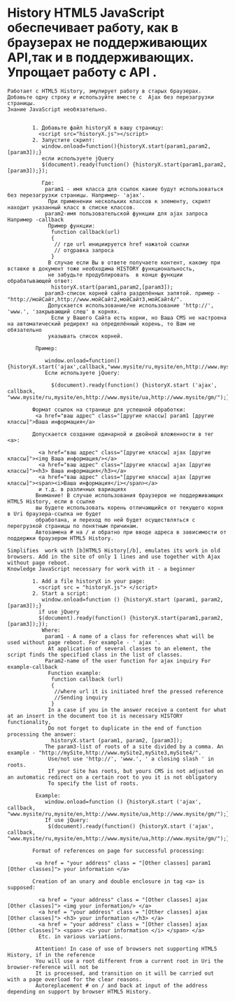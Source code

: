 History HTML5 JavaScript обеспечивает работу, как в браузерах не поддерживающих API,так и в поддерживающих. Упрощает работу с API .
=======================


    Работает с HTML5 History, эмулирует работу в старых браузерах. Добавьте одну строку и используйте вместе с  Ajax без перезагрузки страницы.
	Знание JavaScript необязательно.
			
			
			1. Добавьте файл historyX в вашу страницу:
			  <script src="historyX.js"></script>
			2. Запустите скрипт:
			   window.onload=function(){historyX.start(param1,param2,[param3]);} 
			   если используете jQuery
			   $(document).ready(function() {historyX.start(param1,param2,[param3]);});
							   		   
			   Где:
			    param1 - имя класса для ссылок какие будут использоваться без перезагрузки страницы. Например- 'ajax'.
				 При применении нескольких классов к элементу, скрипт находит указанный класс в списке классов. 
			    param2-имя пользовательской функции для ajax запроса Например -callback
	             Пример функции:
				  function callback(url)
				  {
				   // где url инициируется href нажатой ссылки
				   // отgравка запроса 
				  }
				 В случае если Вы в ответе получаете контент, какому при вставке в документ тоже необходима HISTORY функциональность,
				 не забудьте продублировать  в конце функции обрабатывающей ответ:
				  historyX.start(param1,param2,[param3]);
			    param3-список корней сайта разделённых запятой. пример -"http://мойСайт,http://www.мойСайт2,мойСайт3,мойСайт4/".
			     Допускается использование/не использование 'http://', 'www.', 'закрывающий слеш' в корнях.
				  Если у Вашего Сайта есть корни, но Ваша CMS не настроена на автоматический редирект на определённый корень, то Вам не обязательно 
				 указывать список корней.
			  
			 Пример: 
			 
			    window.onload=function(){historyX.start('ajax',callback,"www.mysite/ru,mysite/en,http://www.mysite/ua,http://www.mysite/gm/");} 
				Если используете jQuery:
				
			      $(document).ready(function() {historyX.start ('ajax', callback, "www.mysite/ru,mysite/en,http://www.mysite/ua,http://www.mysite/gm/");});
				 
			Формат ссылок на странице для успешной обработки:
			 <a href="ваш адрес" class="[другие классы] param1 [другие классы]">Ваша информация</a>
			 
			Допускается создание одинарной и двойной вложенности в тег <a>:
			
			  <a href="ваш адрес" class="[другие классы] ajax [другие классы]"><img Ваша информация/></a>
			  <a href="ваш адрес" class="[другие классы] ajax [другие классы]"><h3> Ваша информация</h3></a>
			  <a href="ваш адрес" class="[другие классы] ajax [другие классы]"><span><i>Ваша информация</i></span></a>
			  и т.д. в различных вариациях
			 Внимание! В случае использования браузеров не поддерживающих HTML5 History, если в ссылке 
			 вы будете использовать корень отличающийся от текущего корня в Uri браузера-ссылка не будет 
			 обработана, и переход по ней будет осуществляться с перегрузкой страницы по понятным причинам.
			 Автозамена # на / и обратно при вводе адреса в зависимости от поддержки браузером HTML5 History.
			 
	Simplifies  work with [b]HTML5 History[/b], emulates its work in old browsers. Add in the site of only 1 lines and use together with Ajax without page reboot.
	Knowledge JavaScript necessary for work with it - a beginner
			
			1. Add a file historyX in your page:
			  <script src = "historyX.js"> </script>
			2. Start a script:
			   window.onload=function () {historyX.start (param1, param2, [param3]);} 
			  if use jQuery
			  $(document).ready(function() {historyX.start(param1,param2,[param3]);});
			   Where:
			    param1 - A name of a class for references what will be used without page reboot. For example - ' ajax '.
				 At application of several classes to an element, the script finds the specified class in the list of classes. 
			    Param2-name of the user function for ajax inquiry For example-callback
	             Function example:
				  function callback (url)
				  {
				   //where url it is initiated href the pressed reference
				   //Sending inquiry 
				  }
				 In a case if you in the answer receive a content for what at an insert in the document too it is necessary HISTORY functionality,
				 Do not forget to duplicate in the end of function processing the answer:
				  historyX.start (param1, param2, [param3]);
			    The param3-list of roots of a site divided by a comma. An example - "http://mySite,http://www.mySite2,mySite3,mySite4/".
			     Use/not use 'http://', 'www.', ' a closing slash ' in roots.
				 If your Site has roots, but yours CMS is not adjusted on an automatic redirect on a certain root to you it is not obligatory 
				 To specify the list of roots.
			  		  
			 Example: 
			    window.onload=function () {historyX.start ('ajax', callback, "www.mysite/ru,mysite/en,http://www.mysite/ua,http://www.mysite/gm/");} 
				If use jQuery:
			     $(document).ready(function() {historyX.start ('ajax', callback, "www.mysite/ru,mysite/en,http://www.mysite/ua,http://www.mysite/gm/");});
				 
			Format of references on page for successful processing:
			
			 <a href = "your address" class = "[Other classes] param1 [Other classes]"> your information </a>
			 
			Creation of an unary and double enclosure in tag <a> is supposed:
			
			  <a href = "your address" class = "[Other classes] ajax [Other classes]"> <img your information/> </a>
			  <a href = "your address" class = "[Other classes] ajax [Other classes]"> <h3> your information </h3> </a>
			  <a href = "your address" class = "[Other classes] ajax [Other classes]"> <span> <i> your information </i> </span> </a>
			  Etc. in various variations.
			  
			 Attention! In case of use of browsers not supporting HTML5 History, if in the reference 
			 You will use a root different from a current root in Uri the browser-reference will not be 
			 It is processed, and transition on it will be carried out with a page overload for the clear reasons.
			 Autoreplacement # on / and back at input of the address depending on support by browser HTML5 History.
